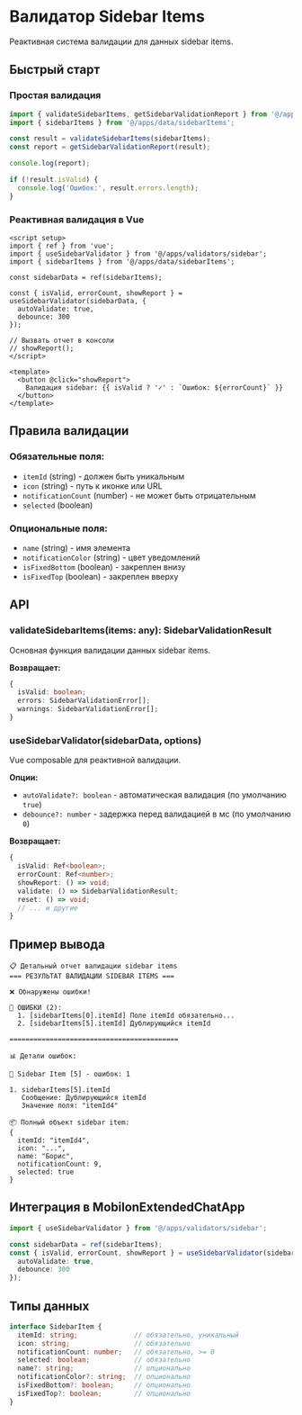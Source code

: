 # Валидатор Sidebar Items

Реактивная система валидации для данных sidebar items.

## Быстрый старт

### Простая валидация

```typescript
import { validateSidebarItems, getSidebarValidationReport } from '@/apps/validators/sidebar';
import { sidebarItems } from '@/apps/data/sidebarItems';

const result = validateSidebarItems(sidebarItems);
const report = getSidebarValidationReport(result);

console.log(report);

if (!result.isValid) {
  console.log('Ошибок:', result.errors.length);
}
```

### Реактивная валидация в Vue

```vue
<script setup>
import { ref } from 'vue';
import { useSidebarValidator } from '@/apps/validators/sidebar';
import { sidebarItems } from '@/apps/data/sidebarItems';

const sidebarData = ref(sidebarItems);

const { isValid, errorCount, showReport } = useSidebarValidator(sidebarData, {
  autoValidate: true,
  debounce: 300
});

// Вызвать отчет в консоли
// showReport();
</script>

<template>
  <button @click="showReport">
    Валидация sidebar: {{ isValid ? '✓' : `Ошибок: ${errorCount}` }}
  </button>
</template>
```

## Правила валидации

### Обязательные поля:
- `itemId` (string) - должен быть уникальным
- `icon` (string) - путь к иконке или URL
- `notificationCount` (number) - не может быть отрицательным
- `selected` (boolean)

### Опциональные поля:
- `name` (string) - имя элемента
- `notificationColor` (string) - цвет уведомлений
- `isFixedBottom` (boolean) - закреплен внизу
- `isFixedTop` (boolean) - закреплен вверху

## API

### validateSidebarItems(items: any): SidebarValidationResult

Основная функция валидации данных sidebar items.

**Возвращает:**
```typescript
{
  isValid: boolean;
  errors: SidebarValidationError[];
  warnings: SidebarValidationError[];
}
```

### useSidebarValidator(sidebarData, options)

Vue composable для реактивной валидации.

**Опции:**
- `autoValidate?: boolean` - автоматическая валидация (по умолчанию `true`)
- `debounce?: number` - задержка перед валидацией в мс (по умолчанию `0`)

**Возвращает:**
```typescript
{
  isValid: Ref<boolean>;
  errorCount: Ref<number>;
  showReport: () => void;
  validate: () => SidebarValidationResult;
  reset: () => void;
  // ... и другие
}
```

## Пример вывода

```
📋 Детальный отчет валидации sidebar items
=== РЕЗУЛЬТАТ ВАЛИДАЦИИ SIDEBAR ITEMS ===

❌ Обнаружены ошибки!

🔴 ОШИБКИ (2):
  1. [sidebarItems[0].itemId] Поле itemId обязательно...
  2. [sidebarItems[5].itemId] Дублирующийся itemId

==========================================

📊 Детали ошибок:

🔴 Sidebar Item [5] - ошибок: 1

1. sidebarItems[5].itemId
   Сообщение: Дублирующийся itemId
   Значение поля: "itemId4"

📦 Полный объект sidebar item:
{
  itemId: "itemId4",
  icon: "...",
  name: "Борис",
  notificationCount: 9,
  selected: true
}
```

## Интеграция в MobilonExtendedChatApp

```typescript
import { useSidebarValidator } from '@/apps/validators/sidebar';

const sidebarData = ref(sidebarItems);
const { isValid, errorCount, showReport } = useSidebarValidator(sidebarData, {
  autoValidate: true,
  debounce: 300
});
```

## Типы данных

```typescript
interface SidebarItem {
  itemId: string;              // обязательно, уникальный
  icon: string;                // обязательно
  notificationCount: number;   // обязательно, >= 0
  selected: boolean;           // обязательно
  name?: string;               // опционально
  notificationColor?: string;  // опционально
  isFixedBottom?: boolean;     // опционально
  isFixedTop?: boolean;        // опционально
}
```


